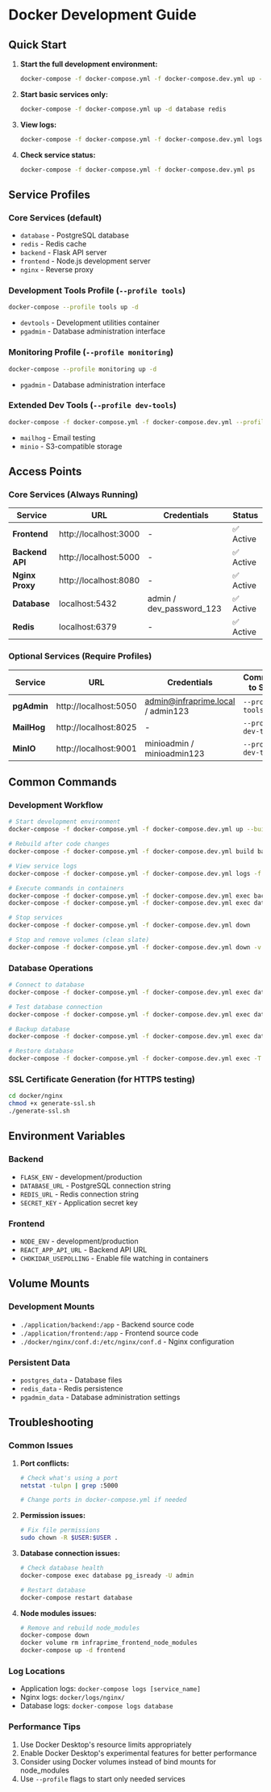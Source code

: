 # Docker Development Guide

## Quick Start

1. **Start the full development environment:**
   ```bash
   docker-compose -f docker-compose.yml -f docker-compose.dev.yml up --build -d
   ```

2. **Start basic services only:**
   ```bash
   docker-compose -f docker-compose.yml up -d database redis
   ```

3. **View logs:**
   ```bash
   docker-compose -f docker-compose.yml -f docker-compose.dev.yml logs -f backend frontend
   ```

4. **Check service status:**
   ```bash
   docker-compose -f docker-compose.yml -f docker-compose.dev.yml ps
   ```

## Service Profiles

### Core Services (default)
- `database` - PostgreSQL database
- `redis` - Redis cache
- `backend` - Flask API server
- `frontend` - Node.js development server
- `nginx` - Reverse proxy

### Development Tools Profile (`--profile tools`)
```bash
docker-compose --profile tools up -d
```
- `devtools` - Development utilities container
- `pgadmin` - Database administration interface

### Monitoring Profile (`--profile monitoring`)
```bash
docker-compose --profile monitoring up -d
```
- `pgadmin` - Database administration interface

### Extended Dev Tools (`--profile dev-tools`)
```bash
docker-compose -f docker-compose.yml -f docker-compose.dev.yml --profile dev-tools up -d
```
- `mailhog` - Email testing
- `minio` - S3-compatible storage

## Access Points

### Core Services (Always Running)
| Service | URL | Credentials | Status |
|---------|-----|-------------|--------|
| **Frontend** | http://localhost:3000 | - | ✅ Active |
| **Backend API** | http://localhost:5000 | - | ✅ Active |
| **Nginx Proxy** | http://localhost:8080 | - | ✅ Active |
| **Database** | localhost:5432 | admin / dev_password_123 | ✅ Active |
| **Redis** | localhost:6379 | - | ✅ Active |

### Optional Services (Require Profiles)
| Service | URL | Credentials | Command to Start |
|---------|-----|-------------|------------------|
| **pgAdmin** | http://localhost:5050 | admin@infraprime.local / admin123 | `--profile tools` |
| **MailHog** | http://localhost:8025 | - | `--profile dev-tools` |
| **MinIO** | http://localhost:9001 | minioadmin / minioadmin123 | `--profile dev-tools` |

## Common Commands

### Development Workflow
```bash
# Start development environment
docker-compose -f docker-compose.yml -f docker-compose.dev.yml up --build -d

# Rebuild after code changes
docker-compose -f docker-compose.yml -f docker-compose.dev.yml build backend frontend

# View service logs
docker-compose -f docker-compose.yml -f docker-compose.dev.yml logs -f backend

# Execute commands in containers
docker-compose -f docker-compose.yml -f docker-compose.dev.yml exec backend python src/app.py
docker-compose -f docker-compose.yml -f docker-compose.dev.yml exec database psql -U admin -d infraprime

# Stop services
docker-compose -f docker-compose.yml -f docker-compose.dev.yml down

# Stop and remove volumes (clean slate)
docker-compose -f docker-compose.yml -f docker-compose.dev.yml down -v
```

### Database Operations
```bash
# Connect to database
docker-compose -f docker-compose.yml -f docker-compose.dev.yml exec database psql -U admin -d infraprime

# Test database connection
docker-compose -f docker-compose.yml -f docker-compose.dev.yml exec database pg_isready -U admin

# Backup database
docker-compose -f docker-compose.yml -f docker-compose.dev.yml exec database pg_dump -U admin infraprime > backup.sql

# Restore database
docker-compose -f docker-compose.yml -f docker-compose.dev.yml exec -T database psql -U admin -d infraprime < backup.sql
```

### SSL Certificate Generation (for HTTPS testing)
```bash
cd docker/nginx
chmod +x generate-ssl.sh
./generate-ssl.sh
```

## Environment Variables

### Backend
- `FLASK_ENV` - development/production
- `DATABASE_URL` - PostgreSQL connection string
- `REDIS_URL` - Redis connection string
- `SECRET_KEY` - Application secret key

### Frontend
- `NODE_ENV` - development/production
- `REACT_APP_API_URL` - Backend API URL
- `CHOKIDAR_USEPOLLING` - Enable file watching in containers

## Volume Mounts

### Development Mounts
- `./application/backend:/app` - Backend source code
- `./application/frontend:/app` - Frontend source code
- `./docker/nginx/conf.d:/etc/nginx/conf.d` - Nginx configuration

### Persistent Data
- `postgres_data` - Database files
- `redis_data` - Redis persistence
- `pgadmin_data` - Database administration settings

## Troubleshooting

### Common Issues

1. **Port conflicts:**
   ```bash
   # Check what's using a port
   netstat -tulpn | grep :5000
   
   # Change ports in docker-compose.yml if needed
   ```

2. **Permission issues:**
   ```bash
   # Fix file permissions
   sudo chown -R $USER:$USER .
   ```

3. **Database connection issues:**
   ```bash
   # Check database health
   docker-compose exec database pg_isready -U admin
   
   # Restart database
   docker-compose restart database
   ```

4. **Node modules issues:**
   ```bash
   # Remove and rebuild node_modules
   docker-compose down
   docker volume rm infraprime_frontend_node_modules
   docker-compose up -d frontend
   ```

### Log Locations
- Application logs: `docker-compose logs [service_name]`
- Nginx logs: `docker/logs/nginx/`
- Database logs: `docker-compose logs database`

### Performance Tips
1. Use Docker Desktop's resource limits appropriately
2. Enable Docker Desktop's experimental features for better performance
3. Consider using Docker volumes instead of bind mounts for node_modules
4. Use `--profile` flags to start only needed services
